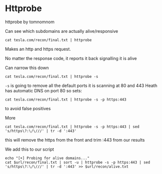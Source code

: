# Httprobe

httprobe by tomnomnom

Can see which subdomains are actually alive/responsive

```
cat tesla.com/recon/final.txt | httprobe
```
Makes an http and https request.

No matter the response code, it reports it back signalling it is alive

Can narrow this down
```
cat tesla.com/recon/final.txt | httprobe -s
```
`-s` is going to remove all the default ports 
it is scanning at 80 and 443
Heath has automatic DNS on port 80 so sets:
```
cat tesla.com/recon/final.txt | httprobe -s -p https:443 
```
to avoid false positives

More

```
cat tesla.com/recon/final.txt | httprobe -s -p https:443 | sed 's/https\?:\/\///' | tr -d ':443' 
```

this will remove the https from the front and trim :443 from our results

We add this to our script
```
echo "[+] Probing for alive domains..."
cat $url/recon/final.txt | sort -u | httprobe -s -p https:443 | sed 's/https\?:\/\///' | tr -d ':443' >> $url/recon/alive.txt
```
